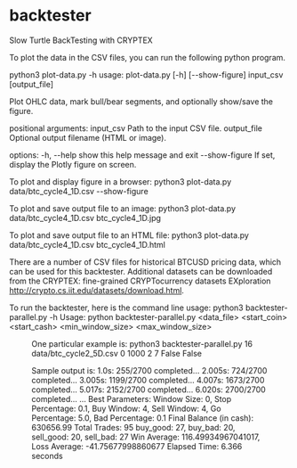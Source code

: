 # backtester
Slow Turtle BackTesting with CRYPTEX

To plot the data in the CSV files, you can run the following python program.

python3 plot-data.py -h
usage: plot-data.py [-h] [--show-figure] input_csv [output_file]

Plot OHLC data, mark bull/bear segments, and optionally show/save the figure.

positional arguments:
  input_csv      Path to the input CSV file.
  output_file    Optional output filename (HTML or image).

options:
  -h, --help     show this help message and exit
  --show-figure  If set, display the Plotly figure on screen.

To plot and display figure in a browser:
python3 plot-data.py data/btc_cycle4_1D.csv --show-figure

To plot and save output file to an image:
python3 plot-data.py data/btc_cycle4_1D.csv btc_cycle4_1D.jpg

To plot and save output file to an HTML file:
python3 plot-data.py data/btc_cycle4_1D.csv btc_cycle4_1D.html

There are a number of CSV files for historical BTCUSD pricing data, which can be used for this backtester. 
Additional datasets can be downloaded from the CRYPTEX: fine-grained CRYPTocurrency datasets EXploration
http://crypto.cs.iit.edu/datasets/download.html.  

To run the backtester, here is the command line usage:
python3 backtester-parallel.py -h
Usage: python backtester-parallel.py <parallelism> <data_file> <start_coin> <start_cash> <min_window_size> <max_window_size> <debug> <figure>

One particular example is:
python3 backtester-parallel.py 16 data/btc_cycle2_5D.csv 0 1000 2 7 False False

Sample output is:
1.0s: 255/2700 completed...
2.005s: 724/2700 completed...
3.005s: 1199/2700 completed...
4.007s: 1673/2700 completed...
5.017s: 2152/2700 completed...
6.020s: 2700/2700 completed...
...
Best Parameters: Window Size: 0, Stop Percentage: 0.1, Buy Window: 4, Sell Window: 4, Go Percentage: 5.0, Bad Percentage: 0.1 
Final Balance (in cash): 630656.99
Total Trades: 95
buy_good: 27, buy_bad: 20, sell_good: 20, sell_bad: 27
Win Average: 116.49934967041017, Loss Average: -41.75677998860677
Elapsed Time: 6.366 seconds
